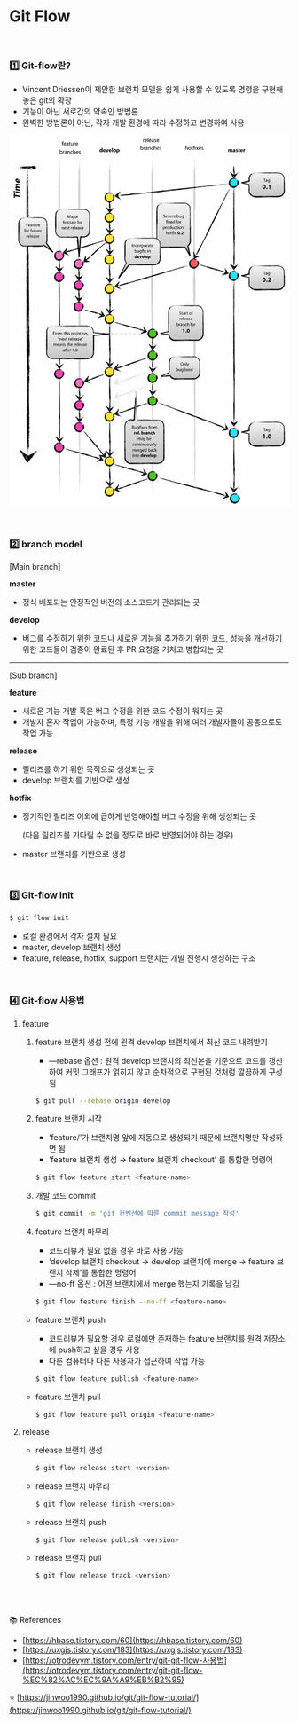 # Git Flow

<br>

### 1️⃣ Git-flow란?

- Vincent Driessen이 제안한 브랜치 모델을 쉽게 사용할 수 있도록 명령을 구현해 놓은 git의 확장
- 기능이 아닌 서로간의 약속인 방법론
- 완벽한 방법론이 아닌, 각자 개발 환경에 따라 수정하고 변경하여 사용

![git_flow](./img/git_flow.png)

<br>

### 2️⃣ branch model

[Main branch]

**master**

- 정식 배포되는 안정적인 버전의 소스코드가 관리되는 곳

**develop**

- 버그를 수정하기 위한 코드나 새로운 기능을 추가하기 위한 코드, 성능을 개선하기 위한 코드들이 검증이 완료된 후 PR 요청을 거치고 병합되는 곳

---

[Sub branch]

**feature**

- 새로운 기능 개발 혹은 버그 수정을 위한 코드 수정이 워지는 곳
- 개발자 혼자 작업이 가능하며, 특정 기능 개발을 위해 여러 개발자들이 공동으로도 작업 가능

**release**

- 릴리즈를 하기 위한 목적으로 생성되는 곳
- develop 브랜치를 기반으로 생성

**hotfix**

- 정기적인 릴리즈 이외에 급하게 반영해야할 버그 수정을 위해 생성되는 곳
  
    (다음 릴리즈를 기다릴 수 없을 정도로 바로 반영되어야 하는 경우)
    
- master 브랜치를 기반으로 생성

    <br>

### 3️⃣ Git-flow init

```bash
$ git flow init
```

- 로컬 환경에서 각자 설치 필요
- master, develop 브랜치 생성
- feature, release, hotfix, support 브랜치는 개발 진행시 생성하는 구조

<br>

### 4️⃣ Git-flow 사용법

1. feature
    1. feature 브랜치 생성 전에 원격 develop 브랜치에서 최신 코드 내려받기
        - —rebase 옵션 : 원격 develop 브랜치의 최신본을 기준으로 코드를 갱신하여 커밋 그래프가 얽히지 않고 순차적으로 구현된 것처럼 깔끔하게 구성됨
        
        ```bash
        $ git pull --rebase origin develop
        ```
        
    2. feature 브랜치 시작
        - ‘feature/’가 브랜치명 앞에 자동으로 생성되기 때문에 브랜치명만 작성하면 됨
        - ‘feature 브랜치 생성 → feature 브랜치 checkout’ 를 통합한 명령어
        
        ```bash
        $ git flow feature start <feature-name>
        ```
        
    3. 개발 코드 commit
       
        ```bash
        $ git commit -m 'git 컨벤션에 따른 commit message 작성'
        ```
        
    4. feature 브랜치 마무리
        - 코드리뷰가 필요 없을 경우 바로 사용 가능
        - ‘develop 브랜치 checkout → develop 브랜치에 merge → feature 브랜치 삭제’를 통합한 명령어
        - —no-ff 옵션 : 어떤 브랜치에서 merge 했는지 기록을 남김
        
        ```bash
        $ git flow feature finish --no-ff <feature-name>
        ```
        
    - feature 브랜치 push
        - 코드리뷰가 필요할 경우 로컬에만 존재하는 feature 브랜치를 원격 저장소에 push하고 싶을 경우 사용
        - 다른 컴퓨터나 다른 사용자가 접근하여 작업 가능
        
        ```bash
        $ git flow feature publish <feature-name>
        ```
        
    - feature 브랜치 pull
      
        ```bash
        $ git flow feature pull origin <feature-name>
        ```
        

1. release
    - release 브랜치 생성
      
        ```bash
        $ git flow release start <version>
        ```
        
    - release 브랜치 마무리
      
        ```bash
        $ git flow release finish <version>
        ```
        
    - release 브랜치 push
      
        ```bash
        $ git flow release publish <version>
        ```
        
    - release 브랜치 pull
      
        ```bash
        $ git flow release track <version>
        ```
        

<br>

<br>

📚 References

- [https://hbase.tistory.com/60](https://hbase.tistory.com/60)
- [https://uxgjs.tistory.com/183](https://uxgjs.tistory.com/183)
- [https://otrodevym.tistory.com/entry/git-git-flow-사용법](https://otrodevym.tistory.com/entry/git-git-flow-%EC%82%AC%EC%9A%A9%EB%B2%95)

⭐ [https://jinwoo1990.github.io/git/git-flow-tutorial/](https://jinwoo1990.github.io/git/git-flow-tutorial/)